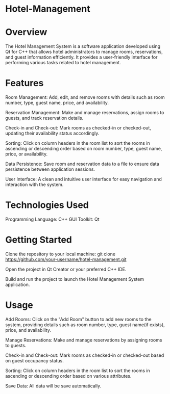 # Hotel-Management

# Overview

The Hotel Management System is a software application developed using Qt for C++ that allows hotel administrators to manage rooms, reservations, and guest information efficiently. It provides a user-friendly interface for performing various tasks related to hotel management.

# Features

Room Management: Add, edit, and remove rooms with details such as room number, type, guest name, price, and availability.

Reservation Management: Make and manage reservations, assign rooms to guests, and track reservation details.

Check-in and Check-out: Mark rooms as checked-in or checked-out, updating their availability status accordingly.

Sorting: Click on column headers in the room list to sort the rooms in ascending or descending order based on room number, type, guest name, price, or availability.

Data Persistence: Save room and reservation data to a file to ensure data persistence between application sessions.

User Interface: A clean and intuitive user interface for easy navigation and interaction with the system.

# Technologies Used

Programming Language: C++
GUI Toolkit: Qt

# Getting Started

Clone the repository to your local machine:
git clone https://github.com/your-username/hotel-management.git

Open the project in Qt Creator or your preferred C++ IDE.

Build and run the project to launch the Hotel Management System application.

# Usage

Add Rooms: Click on the "Add Room" button to add new rooms to the system, providing details such as room number, type, guest name(if exists), price, and availability.

Manage Reservations: Make and manage reservations by assigning rooms to guests.

Check-in and Check-out: Mark rooms as checked-in or checked-out based on guest occupancy status.

Sorting: Click on column headers in the room list to sort the rooms in ascending or descending order based on various attributes.

Save Data: All data will be save automatically.

